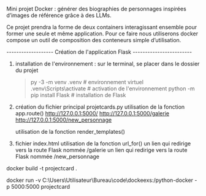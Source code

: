 Mini projet Docker : générer des biographies de personnages inspirées d’images de référence grâce à des LLMs.

Ce projet prendra la forme de deux containers interagissant ensemble pour former une seule et même application.  Pour ce faire nous utiliserons docker compose un outil de composition des conteneurs simple d’utilisation.

------------------- Création de l'application Flask ------------------------
1) installation de l'environnement :
    sur le terminal, se placer dans le dossier du projet
    >py -3 -m venv .venv                # environnement virtuel
    >.venv\Scripts\activate             # activation de l'environnement
    >python -m pip install Flask        # installation de Flask

2) création du fichier principal projetcards.py
    utilisation de la fonction app.route()
    http://127.0.0.1:5000/
    http://127.0.0.1:5000/galerie
    http://127.0.0.1:5000/new_personnage

    utilisation de la fonction render_templates()

3) fichier index.html
    utilisation de la fonction url_for()
    un lien qui redirige vers la route Flask nommée /galerie
    un lien qui redirige vers la route Flask nommée /new_personnage
    

docker build -t projectcard .

docker run -v C:\Users\Utilisateur\Bureau\code\dockeexs:/python-docker -p 5000:5000 projectcard